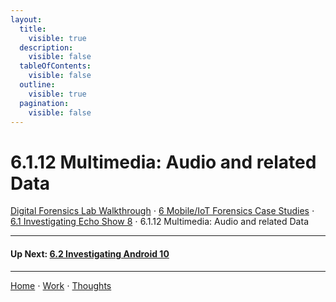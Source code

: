 ```yaml
---
layout:
  title:
    visible: true
  description:
    visible: false
  tableOfContents:
    visible: false
  outline:
    visible: true
  pagination:
    visible: false
---
```


# 6.1.12 Multimedia: Audio and related Data

[Digital Forensics Lab Walkthrough](../../) ⋅ [6 Mobile/IoT Forensics Case Studies](../) ⋅ [6.1 Investigating Echo Show 8](./) ⋅ 6.1.12 Multimedia: Audio and related Data

***

#### Up Next: [6.2 Investigating Android 10](../6.2-investigating-android-10/README.md)

***

[Home](https://app.gitbook.com/o/0kO27okC5uVB9ALX3rho/s/036xtfEIzcEdGegONXWM/) ⋅ [Work](https://app.gitbook.com/o/0kO27okC5uVB9ALX3rho/s/WaFS755Q4sf02CxLcghQ/) ⋅ [Thoughts](https://app.gitbook.com/o/0kO27okC5uVB9ALX3rho/s/s4QQPMntQ25hmJToKSOu/)

